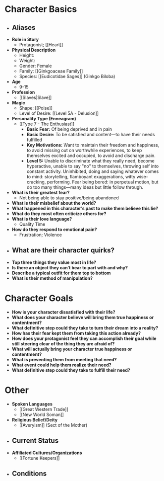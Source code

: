 # Character Basics
- **Aliases**
	- 
- **Role in Story**
	- Protagonist; [[Heart]]
- **Physical Description**
	- Height:
	- Weight:
	- Gender: Female
	- Family: [[Ginkgoaceae Family]]
	- Species: [[Eudicotidae Sages]] (Ginkgo Biloba)
- **Age**
	- 9-15
- **Profession**
	- [[Slaves|Slave]]
- **Magic**
	- Shape: [[Poise]]
	- Level of Desire: [[Level 5A - Delusion]]
- **Personality Type (Enneagram)**
	- [[Type 7 - The Enthusiast]]
		- **Basic Fear:** Of being deprived and in pain
		- **Basic Desire:** To be satisfied and content—to have their needs fulfilled
		- **Key Motivations:** Want to maintain their freedom and happiness, to avoid missing out on worthwhile experiences, to keep themselves excited and occupied, to avoid and discharge pain.
		- **Level 5:** Unable to discriminate what they really need, become hyperactive, unable to say "no" to themselves, throwing self into constant activity. Uninhibited, doing and saying whatever comes to mind: storytelling, flamboyant exaggerations, witty wise-cracking, performing. Fear being bored: in perpetual motion, but do too many things—many ideas but little follow through.
- **What is their greatest fear?**
	- Not being able to stay positive/being abandoned
- **What is their misbelief about the world?**
- **What happened in this character’s past to make them believe this lie?**
- **What do they most often criticize others for?**
- **What is their love language?**
	- Quality Time
- **How do they respond to emotional pain?**
	- Frustration; Violence
- **What are their character quirks?**
	- 
- **Top three things they value most in life?**
- **Is there an object they can’t bear to part with and why?**
- **Describe a typical outfit for them top to bottom**
- **What is their method of manipulation?**
# Character Goals
- **How is your character dissatisfied with their life?**
- **What does your character believe will bring them true happiness or contentment?**
- **What definitive step could they take to turn their dream into a reality?**
- **How has their fear kept them from taking this action already?**
- **How does your protagonist feel they can accomplish their goal while still steering clear of the thing they are afraid of?**
- **What will actually bring your character true happiness or contentment?**
- **What is preventing them from meeting that need?**
- **What event could help them realize their need?**
- **What definitive step could they take to fulfill their need?**
# Other
- **Spoken Languages**
	- [[Great Western Trade]]
	- [[New World Soman]]
- **Religious Belief/Deity**
	- [[Averyism]] (Sect of the Mother)
- **Current Status**
	- 
- **Affiliated Cultures/Organizations**
	- [[Fortune Keepers]]
- **Conditions**
	- 
